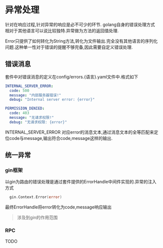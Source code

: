 异常处理
==========
针对在响应过程,针对异常的响应是必不可少的环节.
golang自身的错误处理方式相对于其他语言可以说比较独特.异常做为方法的返回值处理.

Error只提供了如何转化为String方法,转化为文件输出.完全没有其他语言的序列化问题.这种单一性对于错误的提醒不够完备,因此需要自定义错误处理.

错误消息
-----------

套件中对错误消息的定义在config/errors.{语言}.yaml文件中.格式如下
```yaml
INTERNAL_SERVER_ERROR:
  code: 500
  message: "内部服务器错误!"
  debug: "Internal server error: {error}"

PERMISSION_DENIED:
  code: 403
  message: "无请求权限!"
  debug: "无请求权限: {error}"
```
INTERNAL_SERVER_ERROR 对应error的消息文本,通过消息文本的全等匹配来定位code与message,输出符合code,message这样的输出.

统一异常
----------

### gin框架

以gin为路由的错误处理是通过套件提供的ErrorHandle中间件实现的.异常的注入方式
```go
  gin.Context.Error(error)
```
最终ErrorHandle将error转化为code,message响应输出
> 涉及到gin的作用范围
### RPC

TODO


